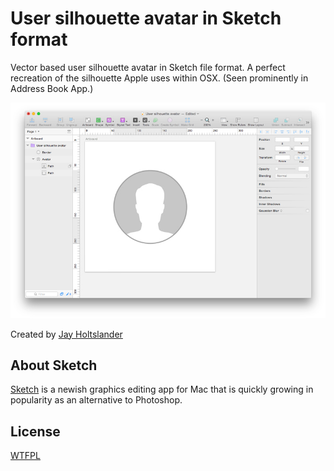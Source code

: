 User silhouette avatar in Sketch format
=========================================

Vector based user silhouette avatar in Sketch file format. A perfect recreation of the silhouette Apple uses within OSX. (Seen prominently in Address Book App.)

![Sketch 3 iOS spinner](preview.jpg)

Created by [Jay Holtslander](http://jay.holtslander.com)


About Sketch
------------

[Sketch](http://bohemiancoding.com/sketch/) is a newish graphics editing app for Mac that is quickly growing in popularity as an alternative to Photoshop. 


License
------------
[WTFPL](http://www.wtfpl.net/)